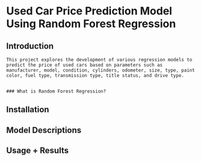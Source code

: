 # Used Car Price Prediction Model Using Random Forest Regression

## Introduction

    This project explores the development of various regression models to predict the price of used cars based on parameters such as manufacturer, model, condition, cylinders, odometer, size, type, paint color, fuel type, transmission type, title status, and drive type. 


    ### What is Random Forest Regression?

## Installation

## Model Descriptions

## Usage + Results


